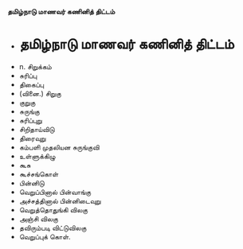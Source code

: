 **தமிழ்நாடு மாணவர் கணினித் திட்டம்**
- # தமிழ்நாடு மாணவர் கணினித் திட்டம்
- n. சிறுக்கம்
- சுரிப்பு
- திகைப்பு
- (வினை.) சிறுகு
- குறுகு
- சுருங்கு
- சுரிப்புறு
- சிறிதாய்விடு
- திரைவுறு
- கம்பளி முதலியன சுருங்குவி
- உள்ளுக்கிழு
- கூசு
- கூச்சங்கொள்
- பின்னிடு
- வெறுப்பினால் பின்வாங்கு
- அச்சத்தினால் பின்னிடைவுறு
- வெறுத்தொதுங்கி விலகு
- அஞ்சி விலகு
- தவிரும்படி விட்டுவிலகு
- வெறுப்புக் கொள்.


